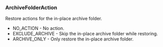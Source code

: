### ArchiveFolderAction
Restore actions for the in-place archive folder.

- NO_ACTION - No action.
- EXCLUDE_ARCHIVE - Skip the in-place archive folder while restoring.
- ARCHIVE_ONLY - Only restore the in-place archive folder.
